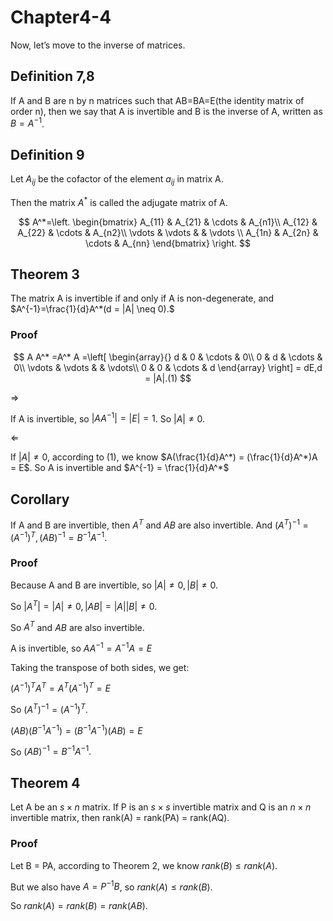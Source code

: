 # Chapter4-4

Now, let’s move to the inverse of matrices.

## Definition 7,8

If A and B are n by n matrices such that AB=BA=E(the identity matrix of order n), then we say that A is invertible and B is the inverse of A, written as $B = A^{-1}$.

## Definition 9

Let $A_{ij}$ be the cofactor of the element $a_{ij}$ in matrix A.

Then the matrix $A^*$ is called the adjugate matrix of A.

$$
A^*=\left. \begin{bmatrix} 
A_{11} & A_{21} & \cdots & A_{n1}\\
A_{12} & A_{22} & \cdots & A_{n2}\\
\vdots & \vdots & & \vdots \\
A_{1n} & A_{2n} & \cdots & A_{nn}
\end{bmatrix} \right.
$$

## Theorem 3

The matrix A is invertible if and only if A is non-degenerate, and $A^{-1}=\frac{1}{d}A^*(d = |A| \neq 0).$

### Proof

$$
A A^* =A^* A =\left[ \begin{array}{}
d & 0 & \cdots & 0\\
0 & d & \cdots & 0\\
\vdots & \vdots & & \vdots\\
0 & 0 & \cdots & d
 \end{array} \right] = dE,d = |A|.(1)
 $$

$\Longrightarrow$

If A is invertible, so $|AA^{-1}| = |E| = 1$. So $|A| \neq 0.$

$\Longleftarrow$

If $|A| \neq 0$, according to $(1)$, we know $A(\frac{1}{d}A^*) = (\frac{1}{d}A^*)A = E$. So A is invertible and $A^{-1} = \frac{1}{d}A^*$

## Corollary

If A and B are invertible, then $A^T$ and $AB$ are also invertible. And $(A^T)^{-1}=(A^{-1})^T,(AB)^{-1}=B^{-1}A^{-1}.$

### Proof

Because A and B are invertible, so $|A| \neq 0 , |B| \neq 0.$

So $|A^T| = |A| \neq 0, |AB| = |A||B| \neq 0.$

So $A^T$  and $AB$ are also invertible.

A is invertible, so $AA^{-1} = A^{-1}A = E$

Taking the transpose of both sides, we get:

$(A^{-1})^TA^T = A^T(A^{-1})^T = E$

So $(A^T)^{-1} = (A^{-1})^T.$

$(AB)(B^{-1}A^{-1}) = (B^{-1}A^{-1})(AB) = E$

So $(AB)^{-1} = B^{-1}A^{-1}.$

## Theorem 4

Let A be an $s \times n$ matrix. If P is an $s \times s$ invertible matrix and Q is an $n \times n$ invertible matrix, then rank(A) = rank(PA) = rank(AQ).

### Proof

Let B = PA, according to Theorem 2, we know $rank(B) \leq rank(A)$.

But we also have $A = P^{-1}B$, so $rank(A) \leq rank(B)$.

So $rank(A) = rank(B) = rank(AB).$